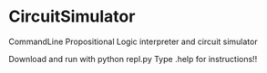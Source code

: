 # CircuitSimulator
CommandLine Propositional Logic interpreter and circuit simulator

Download and run with python repl.py
Type .help for instructions!!

